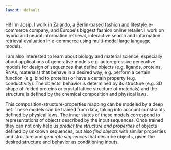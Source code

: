 ```yaml
---
layout: default
---
```


Hi! I'm Josip, I work in [Zalando](http://zalando.com), a Berlin-based fashion and lifestyle e-commerce company, and Europe's biggest fashion online retailer. I work on hybrid and neural information retrieval, interactive search and information retrieval evaluation in e-commerce using multi-modal large language models. 

I am also interested to learn about biology and material science, especially about applications of generative models e.g. autoregressive generative models for design of sequences that define objects (e.g. ligands, proteins, RNAs, materials) that behave in a desired way, e g. perform a certain function (e.g. bind to proteins) or have a certain property (e.g. conductivity). The objects' behavior is determined by its structure (e.g. 3D shape of folded proteins or crystal lattice structure of materials) and the structure is defined by the chemical composition and physical laws. 

This composition-structure-properties mapping can be modeled by a deep net. These models can be trained from data, taking into account constraints defined by physical laws. The inner states of these models correspond to representations of objects described by the input sequences. Once trained they can not only help us _predict the structure and properties_ of objects defined by unknown sequences, but also _find objects_ with similar properties and structure and _generate sequences_ that describe objects, given the desired structure and behavior as conditioning inputs.